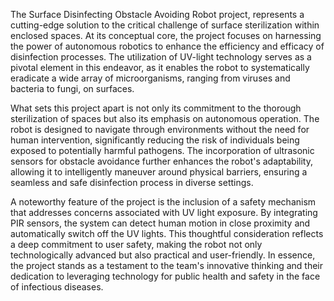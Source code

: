 The Surface Disinfecting Obstacle Avoiding Robot project, represents a cutting-edge solution to the critical challenge of surface sterilization within enclosed spaces. At its conceptual core, the project focuses on harnessing the power of autonomous robotics to enhance the efficiency and efficacy of disinfection processes. The utilization of UV-light technology serves as a pivotal element in this endeavor, as it enables the robot to systematically eradicate a wide array of microorganisms, ranging from viruses and bacteria to fungi, on surfaces.

What sets this project apart is not only its commitment to the thorough sterilization of spaces but also its emphasis on autonomous operation. The robot is designed to navigate through environments without the need for human intervention, significantly reducing the risk of individuals being exposed to potentially harmful pathogens. The incorporation of ultrasonic sensors for obstacle avoidance further enhances the robot's adaptability, allowing it to intelligently maneuver around physical barriers, ensuring a seamless and safe disinfection process in diverse settings.

A noteworthy feature of the project is the inclusion of a safety mechanism that addresses concerns associated with UV light exposure. By integrating PIR sensors, the system can detect human motion in close proximity and automatically switch off the UV lights. This thoughtful consideration reflects a deep commitment to user safety, making the robot not only technologically advanced but also practical and user-friendly. In essence, the project stands as a testament to the team's innovative thinking and their dedication to leveraging technology for public health and safety in the face of infectious diseases.